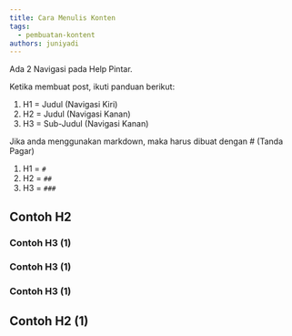 ```yaml
---
title: Cara Menulis Konten
tags:
  - pembuatan-kontent
authors: juniyadi
---
```

Ada 2 Navigasi pada Help Pintar.

Ketika membuat post, ikuti panduan berikut: 

1. H1 = Judul (Navigasi Kiri)
2. H2 = Judul (Navigasi Kanan)
3. H3 = Sub-Judul (Navigasi Kanan)

Jika anda menggunakan markdown, maka harus dibuat dengan # (Tanda Pagar)

1. H1 = `#`
2. H2 = `##`
3. H3 = `###`


## Contoh H2

### Contoh H3 (1)

### Contoh H3 (1)

### Contoh H3 (1)

## Contoh H2 (1)

